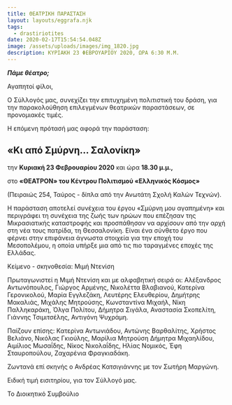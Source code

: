 ```yaml
---
title: ΘΕΑΤΡΙΚΗ ΠΑΡΑΣΤΑΣΗ
layout: layouts/eggrafa.njk
tags:
  - drastiriotites
date: 2020-02-17T15:54:54.048Z
image: /assets/uploads/images/img_1820.jpg
description: ΚΥΡΙΑΚΗ 23 ΦΕΒΡΟΥΑΡΙΟΥ 2020, ΩΡΑ 6:30 Μ.Μ.
---
```

***Πάμε θέατρο;***

Αγαπητοί φίλοι,

Ο Σύλλογός μας, συνεχίζει την επιτυχημένη πολιτιστική του δράση, για την παρακολούθηση επιλεγμένων θεατρικών παραστάσεων, σε προνομιακές τιμές. 

Η επόμενη πρότασή μας αφορά την παράσταση:

## **«Κι από Σμύρνη… Σαλονίκη»**

την **Κυριακή 23 Φεβρουαρίου 2020** και ώρα **18.30 μ.μ.,** 

στο **«ΘΕΑΤΡΟΝ» του Κέντρου Πολιτισμού «Ελληνικός Κόσμος»** 

(Πειραιώς 254, Ταύρος - δίπλα από την Ανωτάτη Σχολή Καλών Τεχνών).



Η παράσταση αποτελεί συνέχεια του έργου «Σμύρνη μου αγαπημένη» και περιγράφει τη συνέχεια της ζωής των ηρώων που επέζησαν της Μικρασιατικής καταστροφής και προσπάθησαν να αρχίσουν από την αρχή στη νέα τους πατρίδα, τη Θεσσαλονίκη. Είναι ένα σύνθετο έργο που φέρνει στην επιφάνεια άγνωστα στοιχεία για την εποχή του Μεσοπολέμου, η οποία υπήρξε μια από τις πιο ταραγμένες εποχές της Ελλάδας.

Κείμενο - σκηνοθεσία: Μιμή Ντενίση

Πρωταγωνιστεί η Μιμή Ντενίση και με αλφαβητική σειρά οι: Αλέξανδρος Αντωνόπουλος, Γιώργος Αρμένης, Νικολέττα Βλαβιανού, Κατερίνα Γερονικολού, Μαρία Εγγλεζάκη, Λευτέρης Ελευθερίου, Δημήτρης Μακαλιάς, Μιχάλης Μητρούσης, Κωνσταντίνα Μιχαήλ, Νίκη Παλληκαράκη, Όλγα Πολίτου, Δήμητρα Σιγάλα, Αναστασία Σκοπελίτη, Γιάννης Τσιμιτσέλης, Αντιγόνη Ψυχράμη.

Παίζουν επίσης: Κατερίνα Αντωνιάδου, Αντώνης Βαρθαλίτης, Χρήστος Βελιάνο, Νικόλας Γκιούλης, Μαρίλια Μητρούση Δήμητρα Μιχαηλίδου, Αιμίλιος Μωσαΐδης, Νίκος Νικολαΐδης, Ηλίας Νομικός, Έφη Σταυροπούλου, Ζαχαρένια Φραγκιαδάκη.

Ζωντανά επί σκηνής ο Ανδρέας Κατσιγιάννης με τον Σωτήρη Μαργώνη.

Ειδική τιμή εισιτηρίου, για τον Σύλλογό μας.

Το Διοικητικό Συμβούλιο
